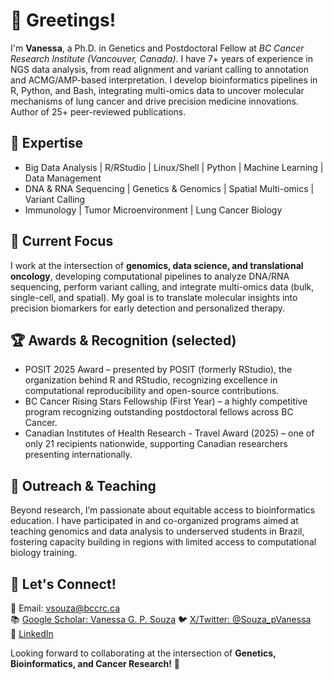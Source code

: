 # 👋 Greetings!  

I'm **Vanessa**, a Ph.D. in Genetics and Postdoctoral Fellow at *BC Cancer Research Institute (Vancouver, Canada)*. I have 7+ years of experience in NGS data analysis, from read alignment and variant calling to annotation and ACMG/AMP-based interpretation. I develop bioinformatics pipelines in R, Python, and Bash, integrating multi-omics data to uncover molecular mechanisms of lung cancer and drive precision medicine innovations.
Author of 25+ peer-reviewed publications.

## 💼 Expertise  
- Big Data Analysis | R/RStudio | Linux/Shell | Python | Machine Learning | Data Management
- DNA & RNA Sequencing | Genetics & Genomics | Spatial Multi-omics | Variant Calling
- Immunology | Tumor Microenvironment | Lung Cancer Biology

## 🔬 Current Focus  
I work at the intersection of **genomics, data science, and translational oncology**, developing computational pipelines to analyze DNA/RNA sequencing, perform variant calling, and integrate multi-omics data (bulk, single-cell, and spatial). My goal is to translate molecular insights into precision biomarkers for early detection and personalized therapy.  

## 🏆 Awards & Recognition (selected)
- POSIT 2025 Award – presented by POSIT (formerly RStudio), the organization behind R and RStudio, recognizing excellence in computational reproducibility and open-source contributions.
- BC Cancer Rising Stars Fellowship (First Year) – a highly competitive program recognizing outstanding postdoctoral fellows across BC Cancer.
- Canadian Institutes of Health Research - Travel Award (2025) – one of only 21 recipients nationwide, supporting Canadian researchers presenting internationally.

## 🌱 Outreach & Teaching
Beyond research, I’m passionate about equitable access to bioinformatics education.
I have participated in and co-organized programs aimed at teaching genomics and data analysis to underserved students in Brazil, fostering capacity building in regions with limited access to computational biology training.

## 🤝 Let's Connect!  
📧 Email: vsouza@bccrc.ca  
📚 [Google Scholar: Vanessa G. P. Souza](https://scholar.google.com/citations?hl=en&user=0q1e1usAAAAJ&view_op=list_works&sortby=pubdate/)
🐦 [X/Twitter: @Souza_pVanessa](https://twitter.com/Souza_pVanessa/)  
🔗 [LinkedIn](https://www.linkedin.com/in/vanessa-g-p-souza-2a0370258/)  

Looking forward to collaborating at the intersection of **Genetics, Bioinformatics, and Cancer Research!** 🚀  
